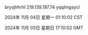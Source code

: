 brysjhhrhl 219.139.197.74 yqqlmgsycl

2024年 11月 04日 星期一 01:10:02 CST

2024年 11月 03日 星期日 17:10:02 GMT
